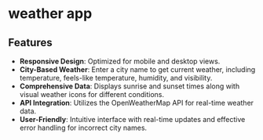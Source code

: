 # weather app

## Features

- **Responsive Design**: Optimized for mobile and desktop views.
- **City-Based Weather**: Enter a city name to get current weather, including temperature, feels-like temperature, humidity, and visibility.
- **Comprehensive Data**: Displays sunrise and sunset times along with visual weather icons for different conditions.
- **API Integration**: Utilizes the OpenWeatherMap API for real-time weather data.
- **User-Friendly**: Intuitive interface with real-time updates and effective error handling for incorrect city names.
